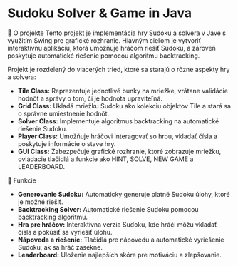 # Sudoku Solver & Game in Java

🧩 O projekte
Tento projekt je implementácia hry Sudoku a solvera v Jave s využitím Swing pre grafické rozhranie. Hlavným cieľom je vytvoriť interaktívnu aplikáciu, ktorá umožňuje hráčom riešiť Sudoku, a zároveň poskytuje automatické riešenie pomocou algoritmu backtracking.

Projekt je rozdelený do viacerých tried, ktoré sa starajú o rôzne aspekty hry a solvera:

- **Tile Class:** Reprezentuje jednotlivé bunky na mriežke, vrátane validácie hodnôt a správy o tom, či je hodnota upraviteľná.
- **Grid Class:** Ukladá mriežku Sudoku ako kolekciu objektov Tile a stará sa o správne umiestnenie hodnôt.
- **Solver Class:** Implementuje algoritmus backtracking na automatické riešenie Sudoku.
- **Player Class:** Umožňuje hráčovi interagovať so hrou, vkladať čísla a poskytuje informácie o stave hry.
- **GUI Class:** Zabezpečuje grafické rozhranie, ktoré zobrazuje mriežku, ovládacie tlačidlá a funkcie ako HINT, SOLVE, NEW GAME a LEADERBOARD.

🔧 Funkcie
- **Generovanie Sudoku:** Automaticky generuje platné Sudoku úlohy, ktoré je možné riešiť.
- **Backtracking Solver:** Automatické riešenie Sudoku pomocou backtracking algoritmu.
- **Hra pre hráčov:** Interaktívna verzia Sudoku, kde hráči môžu vkladať čísla a pokúsiť sa vyriešiť úlohu.
- **Nápoveda a riešenie:** Tlačidlá pre nápovedu a automatické vyriešenie Sudoku, ak sa hráč zasekne.
- **Leaderboard:** Uloženie najlepších skóre pre motiváciu a zlepšovanie.
